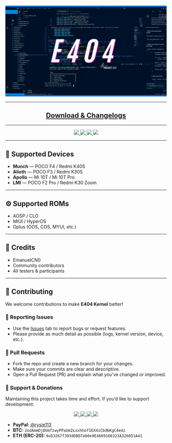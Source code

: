<p align="center">
  <img src="banner.png" alt="E404 Kernel Banner" width="800"/>
</p>

---

<h2 align="center">
  <a href="https://github.com/kvsnr113/e404_kernel_releases/releases"> Download & Changelogs </a>
</h2>

---

<p align="center">
  </a>
  <a href="https://t.me/projkt113disc">
    <img src="https://img.shields.io/badge/Telegram-Discussion-blue?style=for-the-badge&logo=telegram">
  </a>
  <a href="https://t.me/projkt113">
    <img src="https://img.shields.io/badge/Telegram-Channel-blue?style=for-the-badge&logo=telegram">
  </a>
  <a href="https://t.me/projkt113dumps">
    <img src="https://img.shields.io/badge/Telegram-Dumps-orange?style=for-the-badge&logo=telegram">
  </a>
  <a href="https://github.com/kvsnr113/xiaomi_sm8250_kernel">
    <img src="https://img.shields.io/badge/Source-Kernel-green?style=for-the-badge&logo=github">
  </a>
</p>

---

## 📱 Supported Devices
- **Munch** — POCO F4 / Redmi K40S  
- **Alioth** — POCO F3 / Redmi K30S  
- **Apollo** — Mi 10T / Mi 10T Pro  
- **LMI** — POCO F2 Pro / Redmi K30 Zoom  

---

## ⚙️ Supported ROMs
- AOSP / CLO  
- MIUI / HyperOS  
- Oplus (OOS, COS, MYUI, etc.)  

---

## 🙏 Credits
- EmanuelCN0  
- Community contributors  
- All testers & participants  

---

## 🤝 Contributing

We welcome contributions to make **E404 Kernel** better!

### 🐛 Reporting Issues
- Use the [Issues](../../issues) tab to report bugs or request features.
- Please provide as much detail as possible (logs, kernel version, device, etc.).

### 🔧 Pull Requests
- Fork the repo and create a new branch for your changes.
- Make sure your commits are clear and descriptive.
- Open a Pull Request (PR) and explain what you’ve changed or improved.

### 💙 Support & Donations
Maintaining this project takes time and effort. If you’d like to support development:

<p align="center">
  <a href="https://www.paypal.me/rysie113">
    <img src="https://img.shields.io/badge/PayPal-Donate-blue?style=for-the-badge&logo=paypal">
  </a>
  <a href="https://t.me/projkt113disc">
    <img src="https://img.shields.io/badge/Join-Discussion-blue?style=for-the-badge&logo=telegram">
  </a>
  <a href="https://github.com/kvsnr113/xiaomi_sm8250_kernel/pulls">
    <img src="https://img.shields.io/badge/Pull-Requests-green?style=for-the-badge&logo=github">
  </a>
  <a href="../../issues">
    <img src="https://img.shields.io/badge/Bug-Reports-red?style=for-the-badge&logo=github">
  </a>
</p>

- **PayPal:** [@rysie113](https://www.paypal.me/rysie113)  
- **BTC:** `2odAmmDjDUmTzwyPPaUm2Lxxhhof1EX4sCbd6KgC4e4z`  
- **ETH (ERC-20):** `0xD3267f393dDBD7eb0e9E4669166323A326051A41`

